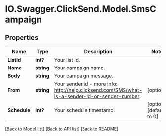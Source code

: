 # IO.Swagger.ClickSend.Model.SmsCampaign
## Properties

Name | Type | Description | Notes
------------ | ------------- | ------------- | -------------
**ListId** | **int?** | Your list id. | 
**Name** | **string** | Your campaign name. | 
**Body** | **string** | Your campaign message. | 
**From** | **string** | Your sender id - more info: http://help.clicksend.com/SMS/what-is-a-sender-id-or-sender-number. | [optional] 
**Schedule** | **int?** | Your schedule timestamp. | [optional] [default to 0]

[[Back to Model list]](../README.md#documentation-for-models) [[Back to API list]](../README.md#documentation-for-api-endpoints) [[Back to README]](../README.md)

